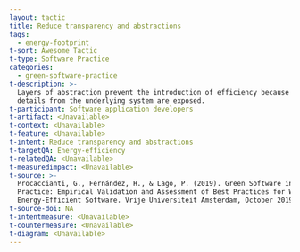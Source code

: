 ```yaml
---
layout: tactic
title: Reduce transparency and abstractions
tags:
  - energy-footprint
t-sort: Awesome Tactic
t-type: Software Practice
categories:
  - green-software-practice
t-description: >-
  Layers of abstraction prevent the introduction of efficiency because no
  details from the underlying system are exposed.
t-participant: Software application developers
t-artifact: <Unavailable>
t-context: <Unavailable>
t-feature: <Unavailable>
t-intent: Reduce transparency and abstractions
t-targetQA: Energy-efficiency
t-relatedQA: <Unavailable>
t-measuredimpact: <Unavailable>
t-source: >-
  Procaccianti, G., Fernández, H., & Lago, P. (2019). Green Software in
  Practice: Empirical Validation and Assessment of Best Practices for Writing
  Energy-Efficient Software. Vrije Universiteit Amsterdam, October 2019.
t-source-doi: NA
t-intentmeasure: <Unavailable>
t-countermeasure: <Unavailable>
t-diagram: <Unavailable>
---
```



